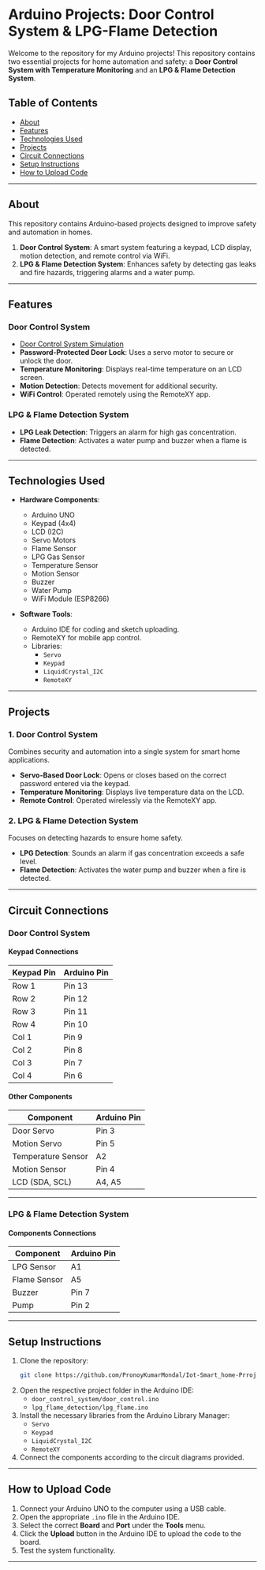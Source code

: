 
# Arduino Projects: Door Control System & LPG-Flame Detection

Welcome to the repository for my Arduino projects! This repository contains two essential projects for home automation and safety: a **Door Control System with Temperature Monitoring** and an **LPG & Flame Detection System**.

## Table of Contents

- [About](#about)  
- [Features](#features)  
- [Technologies Used](#technologies-used)  
- [Projects](#projects)  
- [Circuit Connections](#circuit-connections)  
- [Setup Instructions](#setup-instructions)  
- [How to Upload Code](#how-to-upload-code)  

---

## About

This repository contains Arduino-based projects designed to improve safety and automation in homes.  

1. **Door Control System**: A smart system featuring a keypad, LCD display, motion detection, and remote control via WiFi.  
2. **LPG & Flame Detection System**: Enhances safety by detecting gas leaks and fire hazards, triggering alarms and a water pump.  

---

## Features

### Door Control System  
- [Door Control System Simulation](https://wokwi.com/projects/291958456169005577) 
- **Password-Protected Door Lock**: Uses a servo motor to secure or unlock the door.  
- **Temperature Monitoring**: Displays real-time temperature on an LCD screen.  
- **Motion Detection**: Detects movement for additional security.  
- **WiFi Control**: Operated remotely using the RemoteXY app.  

### LPG & Flame Detection System  
- **LPG Leak Detection**: Triggers an alarm for high gas concentration.  
- **Flame Detection**: Activates a water pump and buzzer when a flame is detected.  

---

## Technologies Used

- **Hardware Components**:  
  - Arduino UNO  
  - Keypad (4x4)  
  - LCD (I2C)  
  - Servo Motors  
  - Flame Sensor  
  - LPG Gas Sensor  
  - Temperature Sensor  
  - Motion Sensor  
  - Buzzer  
  - Water Pump  
  - WiFi Module (ESP8266)  

- **Software Tools**:  
  - Arduino IDE for coding and sketch uploading.  
  - RemoteXY for mobile app control.  
  - Libraries:  
    - `Servo`  
    - `Keypad`  
    - `LiquidCrystal_I2C`  
    - `RemoteXY`  

---

## Projects

### 1. **Door Control System**  
Combines security and automation into a single system for smart home applications.  

- **Servo-Based Door Lock**: Opens or closes based on the correct password entered via the keypad.  
- **Temperature Monitoring**: Displays live temperature data on the LCD.  
- **Remote Control**: Operated wirelessly via the RemoteXY app.  

### 2. **LPG & Flame Detection System**  
Focuses on detecting hazards to ensure home safety.  

- **LPG Detection**: Sounds an alarm if gas concentration exceeds a safe level.  
- **Flame Detection**: Activates the water pump and buzzer when a fire is detected.  

---

## Circuit Connections

### Door Control System

#### Keypad Connections
| Keypad Pin | Arduino Pin |
|------------|-------------|
| Row 1      | Pin 13      |
| Row 2      | Pin 12      |
| Row 3      | Pin 11      |
| Row 4      | Pin 10      |
| Col 1      | Pin 9       |
| Col 2      | Pin 8       |
| Col 3      | Pin 7       |
| Col 4      | Pin 6       |

#### Other Components
| Component          | Arduino Pin |
|--------------------|-------------|
| Door Servo         | Pin 3       |
| Motion Servo       | Pin 5       |
| Temperature Sensor | A2          |
| Motion Sensor      | Pin 4       |
| LCD (SDA, SCL)     | A4, A5      |

---

### LPG & Flame Detection System

#### Components Connections
| Component        | Arduino Pin |
|------------------|-------------|
| LPG Sensor       | A1          |
| Flame Sensor     | A5          |
| Buzzer           | Pin 7       |
| Pump             | Pin 2       |

---

## Setup Instructions

1. Clone the repository:  
   ```bash
   git clone https://github.com/PronoyKumarMondal/Iot-Smart_home-Prroject
   ```
2. Open the respective project folder in the Arduino IDE:  
   - `door_control_system/door_control.ino`  
   - `lpg_flame_detection/lpg_flame.ino`  
3. Install the necessary libraries from the Arduino Library Manager:  
   - `Servo`  
   - `Keypad`  
   - `LiquidCrystal_I2C`  
   - `RemoteXY`  
4. Connect the components according to the circuit diagrams provided.  

---

## How to Upload Code

1. Connect your Arduino UNO to the computer using a USB cable.  
2. Open the appropriate `.ino` file in the Arduino IDE.  
3. Select the correct **Board** and **Port** under the **Tools** menu.  
4. Click the **Upload** button in the Arduino IDE to upload the code to the board.  
5. Test the system functionality.  

---
